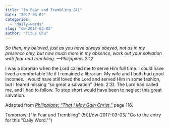 ```yaml
---
title: "In Fear and Trembling (4)"
date: "2017-03-02"
categories: 
  - "daily-words"
slug: "dw-2017-03-02"
author: "Titus Chu"
---
```


_So then, my beloved, just as you have always obeyed, not as in my presence only, but now much more in my absence, work out your salvation with fear and trembling._ _—Philippians 2:12_

I was a librarian when the Lord called me to serve Him full time. I could have lived a comfortable life if I remained a librarian. My wife and I both had good incomes. I would have still loved the Lord and served Him in some fashion, but I feared missing “so great a salvation” (Heb. 2:3). The Lord had called me, and I had to follow. To stop short would have been to neglect this great salvation.

Adapted from _[Philippians: “That I May Gain Christ,”](/book-philippians/ "Go to the listing for this book.")_ page 116.

Tomorrow: ["In Fear and Trembling" (5)](/dw-2017-03-03/ "Go to the entry for this "Daily Word."")

